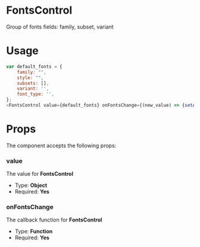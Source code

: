 # FontsControl
Group of fonts fields: family, subset, variant

# Usage
```js
var default_fonts = {
	family: "",
	style: "",
	subsets: [],
	variant: '',
	font_type: '',
};
<FontsControl value={default_fonts} onFontsChange={(new_value) => {setAttributes({default_fonts:new_value}); console.log('fonts changed: ', new_value) }}/>
```

# Props
The component accepts the following props:

### value
The value for **FontsControl**
* Type: **Object**
* Required: **Yes**

### onFontsChange
The callback function for **FontsControl**
* Type: **Function**
* Required: **Yes**